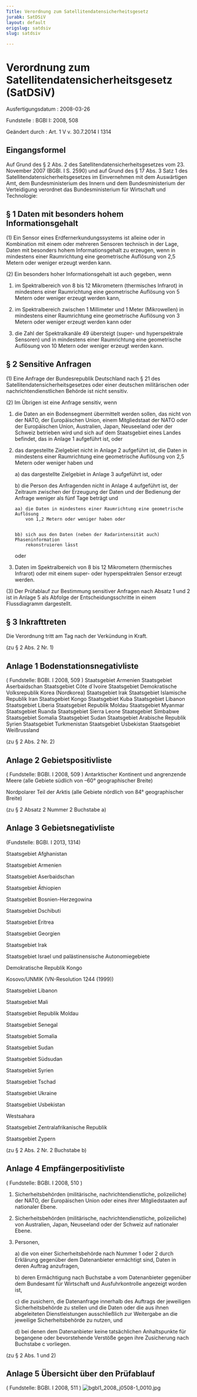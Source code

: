 ```yaml
---
Title: Verordnung zum Satellitendatensicherheitsgesetz
jurabk: SatDSiV
layout: default
origslug: satdsiv
slug: satdsiv

---
```


# Verordnung zum Satellitendatensicherheitsgesetz (SatDSiV)

Ausfertigungsdatum
:   2008-03-26

Fundstelle
:   BGBl I: 2008, 508

Geändert durch
:   Art. 1 V v. 30.7.2014 I 1314


## Eingangsformel

Auf Grund des § 2 Abs. 2 des Satellitendatensicherheitsgesetzes vom
23\. November 2007 (BGBl. I S. 2590) und auf Grund des § 17 Abs. 3 Satz
1 des Satellitendatensicherheitsgesetzes im Einvernehmen mit dem
Auswärtigen Amt, dem Bundesministerium des Innern und dem
Bundesministerium der Verteidigung verordnet das Bundesministerium für
Wirtschaft und Technologie:


## § 1 Daten mit besonders hohem Informationsgehalt

(1) Ein Sensor eines Erdfernerkundungssystems ist alleine oder in
Kombination mit einem oder mehreren Sensoren technisch in der Lage,
Daten mit besonders hohem Informationsgehalt zu erzeugen, wenn in
mindestens einer Raumrichtung eine geometrische Auflösung von 2,5
Metern oder weniger erzeugt werden kann.

(2) Ein besonders hoher Informationsgehalt ist auch gegeben, wenn

1.  im Spektralbereich von 8 bis 12 Mikrometern (thermisches Infrarot) in
    mindestens einer Raumrichtung eine geometrische Auflösung von 5 Metern
    oder weniger erzeugt werden kann,


2.  im Spektralbereich zwischen 1 Millimeter und 1 Meter (Mikrowellen) in
    mindestens einer Raumrichtung eine geometrische Auflösung von 3 Metern
    oder weniger erzeugt werden kann oder


3.  die Zahl der Spektralkanäle 49 übersteigt (super- und hyperspektrale
    Sensoren) und in mindestens einer Raumrichtung eine geometrische
    Auflösung von 10 Metern oder weniger erzeugt werden kann.





## § 2 Sensitive Anfragen

(1) Eine Anfrage der Bundesrepublik Deutschland nach § 21 des
Satellitendatensicherheitsgesetzes oder einer deutschen militärischen
oder nachrichtendienstlichen Behörde ist nicht sensitiv.

(2) Im Übrigen ist eine Anfrage sensitiv, wenn

1.  die Daten an ein Bodensegment übermittelt werden sollen, das nicht von
    der NATO, der Europäischen Union, einem Mitgliedstaat der NATO oder
    der Europäischen Union, Australien, Japan, Neuseeland oder der Schweiz
    betrieben wird und sich auf dem Staatsgebiet eines Landes befindet,
    das in Anlage 1 aufgeführt ist, oder


2.  das dargestellte Zielgebiet nicht in Anlage 2 aufgeführt ist, die
    Daten in mindestens einer Raumrichtung eine geometrische Auflösung von
    2,5 Metern oder weniger haben und

    a)  das dargestellte Zielgebiet in Anlage 3 aufgeführt ist, oder


    b)  die Person des Anfragenden nicht in Anlage 4 aufgeführt ist, der
        Zeitraum zwischen der Erzeugung der Daten und der Bedienung der
        Anfrage weniger als fünf Tage beträgt und

        aa) die Daten in mindestens einer Raumrichtung eine geometrische Auflösung
            von 1,2 Metern oder weniger haben oder


        bb) sich aus den Daten (neben der Radarintensität auch) Phaseninformation
            rekonstruieren lässt






    oder


3.  Daten im Spektralbereich von 8 bis 12 Mikrometern (thermisches
    Infrarot) oder mit einem super- oder hyperspektralen Sensor erzeugt
    werden.




(3) Der Prüfablauf zur Bestimmung sensitiver Anfragen nach Absatz 1
und 2 ist in Anlage 5 als Abfolge der Entscheidungsschritte in einem
Flussdiagramm dargestellt.


## § 3 Inkrafttreten

Die Verordnung tritt am Tag nach der Verkündung in Kraft.

(zu § 2 Abs. 2 Nr. 1)

## Anlage 1 Bodenstationsnegativliste

( Fundstelle: BGBl. I 2008, 509 )
Staatsgebiet Armenien
Staatsgebiet Aserbaidschan
Staatsgebiet Côte d´Ivoire
Staatsgebiet Demokratische Volksrepublik Korea (Nordkorea)
Staatsgebiet Irak
Staatsgebiet Islamische Republik Iran
Staatsgebiet Kongo
Staatsgebiet Kuba
Staatsgebiet Libanon
Staatsgebiet Liberia
Staatsgebiet Republik Moldau
Staatsgebiet Myanmar
Staatsgebiet Ruanda
Staatsgebiet Sierra Leone
Staatsgebiet Simbabwe
Staatsgebiet Somalia
Staatsgebiet Sudan
Staatsgebiet Arabische Republik Syrien
Staatsgebiet Turkmenistan
Staatsgebiet Usbekistan
Staatsgebiet Weißrussland

(zu § 2 Abs. 2 Nr. 2)

## Anlage 2 Gebietspositivliste

( Fundstelle: BGBl. I 2008, 509 )
Antarktischer Kontinent und angrenzende Meere (alle Gebiete südlich
von –60° geographischer Breite)

Nordpolarer Teil der Arktis (alle Gebiete nördlich von 84°
geographischer Breite)

(zu § 2 Absatz 2 Nummer 2 Buchstabe a)

## Anlage 3 Gebietsnegativliste

(Fundstelle: BGBl. I 2013, 1314)

Staatsgebiet Afghanistan

Staatsgebiet Armenien

Staatsgebiet Aserbaidschan

Staatsgebiet Äthiopien

Staatsgebiet Bosnien-Herzegowina

Staatsgebiet Dschibuti

Staatsgebiet Eritrea

Staatsgebiet Georgien

Staatsgebiet Irak

Staatsgebiet Israel und palästinensische Autonomiegebiete

Demokratische Republik Kongo

Kosovo/UNMIK (VN-Resolution 1244 (1999))

Staatsgebiet Libanon

Staatsgebiet Mali

Staatsgebiet Republik Moldau

Staatsgebiet Senegal

Staatsgebiet Somalia

Staatsgebiet Sudan

Staatsgebiet Südsudan

Staatsgebiet Syrien

Staatsgebiet Tschad

Staatsgebiet Ukraine

Staatsgebiet Usbekistan

Westsahara

Staatsgebiet Zentralafrikanische Republik

Staatsgebiet Zypern

(zu § 2 Abs. 2 Nr. 2 Buchstabe b)

## Anlage 4 Empfängerpositivliste

( Fundstelle: BGBl. I 2008, 510 )

1.  Sicherheitsbehörden (militärische, nachrichtendienstliche,
    polizeiliche) der NATO, der Europäischen Union oder eines ihrer
    Mitgliedstaaten auf nationaler Ebene.


2.  Sicherheitsbehörden (militärische, nachrichtendienstliche,
    polizeiliche) von Australien, Japan, Neuseeland oder der Schweiz auf
    nationaler Ebene.


3.  Personen,

    a)  die von einer Sicherheitsbehörde nach Nummer 1 oder 2 durch Erklärung
        gegenüber dem Datenanbieter ermächtigt sind, Daten in deren Auftrag
        anzufragen,


    b)  deren Ermächtigung nach Buchstabe a vom Datenanbieter gegenüber dem
        Bundesamt für Wirtschaft und Ausfuhrkontrolle angezeigt worden ist,


    c)  die zusichern, die Datenanfrage innerhalb des Auftrags der jeweiligen
        Sicherheitsbehörde zu stellen und die Daten oder die aus ihnen
        abgeleiteten Dienstleistungen ausschließlich zur Weitergabe an die
        jeweilige Sicherheitsbehörde zu nutzen, und


    d)  bei denen dem Datenanbieter keine tatsächlichen Anhaltspunkte für
        begangene oder bevorstehende Verstöße gegen ihre Zusicherung nach
        Buchstabe c vorliegen.







(zu § 2 Abs. 1 und 2)

## Anlage 5 Übersicht über den Prüfablauf

( Fundstelle: BGBl. I 2008, 511 )
![bgbl1_2008_j0508-1_0010.jpg](bgbl1_2008_j0508-1_0010.jpg)
